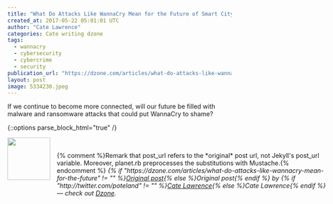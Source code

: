 ```yaml
---
title: "What Do Attacks Like WannaCry Mean for the Future of Smart City..."
created_at: 2017-05-22 05:01:01 UTC
author: "Cate Lawrence"
categories: Cate writing dzone
tags: 
  - wannacry
  - cybersecurity
  - cybercrime
  - security
publication_url: "https://dzone.com/articles/what-do-attacks-like-wannacry-mean-for-the-future"
layout: post
image: 5334230.jpeg
---
```

If we continue to become more connected, will our future be filled with malware and ransomware attacks that could put WannaCry to shame?


{::options parse_block_html="true" /}
<div class="author">
   <img src="http://www.rss-specifications.com/rss-spec-rss.gif" style="width: 96px; height: 96;">
   <span style="position: absolute; padding: 32px 15px;">{% comment %}Remark that post_url refers to the *original* post url, not Jekyll's post_url variable. Moreover, planet.rb preprocesses the substitutions with Mustache.{% endcomment %}
      <i>{% if "https://dzone.com/articles/what-do-attacks-like-wannacry-mean-for-the-future" != "" %}<a href="https://dzone.com/articles/what-do-attacks-like-wannacry-mean-for-the-future">Original post</a>{% else %}Original post{% endif %} by {% if "http://twitter.com/poteland" != "" %}<a href="http://twitter.com/poteland">Cate Lawrence</a>{% else %}Cate Lawrence{% endif %} &mdash; check out <a href="https://dzone.com">Dzone</a>.</i>
  </span>
</div>
